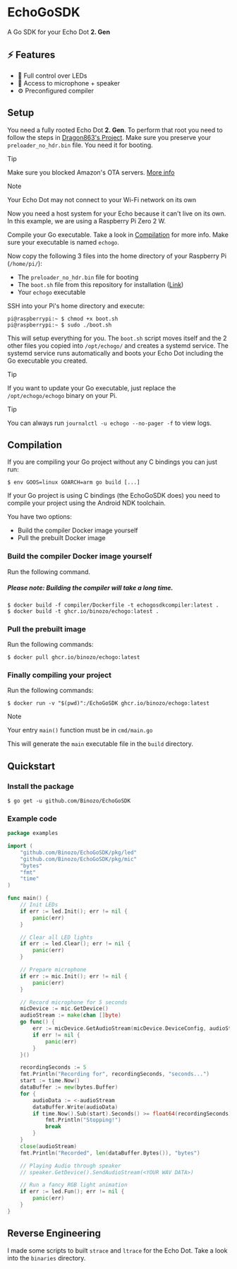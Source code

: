 # EchoGoSDK
A Go SDK for your Echo Dot **2. Gen**

## ⚡ Features
- 🚥 Full control over LEDs
- 🎤 Access to microphone + speaker
- ⚙️ Preconfigured compiler

## Setup
You need a fully rooted Echo Dot **2. Gen**. To perform that root you need to follow the steps in [Dragon863's Project](https://github.com/Dragon863/EchoCLI).
Make sure you preserve your `preloader_no_hdr.bin` file. You need it for booting.

> [!TIP]
> Make sure you blocked Amazon's OTA servers. [More info](https://github.com/Dragon863/EchoCLI#notice)

> [!NOTE]
> Your Echo Dot may not connect to your Wi-Fi network on its own

Now you need a host system for your Echo because it can't live on its own.
In this example, we are using a Raspberry Pi Zero 2 W.

Compile your Go executable. Take a look in [Compilation](README.md#Compilation) for more info.
Make sure your executable is named `echogo`.

Now copy the following 3 files into the home directory of your Raspberry Pi (`/home/pi/`):
- The `preloader_no_hdr.bin` file for booting
- The `boot.sh` file from this repository for installation ([Link](https://github.com/Binozo/EchoGoSDK/raw/master/boot.sh))
- Your `echogo` executable

SSH into your Pi's home directory and execute:
```shell
pi@raspberrypi:~ $ chmod +x boot.sh
pi@raspberrypi:~ $ sudo ./boot.sh
```

This will setup everything for you. The `boot.sh` script moves itself and the 2 other files you copied into `/opt/echogo/` and creates a systemd service.
The systemd service runs automatically and boots your Echo Dot including the Go executable you created.

> [!TIP]
> If you want to update your Go executable, just replace the `/opt/echogo/echogo` binary on your Pi.
 
> [!TIP]
> You can always run `journalctl -u echogo --no-pager -f` to view logs.


## Compilation
If you are compiling your Go project without any C bindings you can just run:
```shell
$ env GOOS=linux GOARCH=arm go build [...]
```


If your Go project is using C bindings (the EchoGoSDK does) you need to compile your project using the Android NDK toolchain.

You have two options:
- Build the compiler Docker image yourself
- Pull the prebuilt Docker image

### Build the compiler Docker image yourself
Run the following command.

##### Please note: Building the compiler will take a _long_ time.
```shell
$ docker build -f compiler/Dockerfile -t echogosdkcompiler:latest .
$ docker build -t ghcr.io/binozo/echogo:latest .
```

### Pull the prebuilt image
Run the following commands:
```shell
$ docker pull ghcr.io/binozo/echogo:latest
```

### Finally compiling your project
Run the following commands:
```shell
$ docker run -v "$(pwd)":/EchoGoSDK ghcr.io/binozo/echogo:latest
```
> [!NOTE]
> Your entry `main()` function must be in `cmd/main.go`


This will generate the `main` executable file in the `build` directory.

## Quickstart
### Install the package
```shell
$ go get -u github.com/Binozo/EchoGoSDK
```

### Example code
```go
package examples

import (
	"github.com/Binozo/EchoGoSDK/pkg/led"
	"github.com/Binozo/EchoGoSDK/pkg/mic"
	"bytes"
	"fmt"
	"time"
)

func main() {
	// Init LEDs
	if err := led.Init(); err != nil {
		panic(err)
	}

	// Clear all LED lights
	if err := led.Clear(); err != nil {
		panic(err)
	}

	// Prepare microphone
	if err := mic.Init(); err != nil {
		panic(err)
	}

	// Record microphone for 5 seconds
	micDevice := mic.GetDevice()
	audioStream := make(chan []byte)
	go func() {
		err := micDevice.GetAudioStream(micDevice.DeviceConfig, audioStream)
		if err != nil {
			panic(err)
		}
	}()

	recordingSeconds := 5
	fmt.Println("Recording for", recordingSeconds, "seconds...")
	start := time.Now()
	dataBuffer := new(bytes.Buffer)
	for {
		audioData := <-audioStream
		dataBuffer.Write(audioData)
		if time.Now().Sub(start).Seconds() >= float64(recordingSeconds) {
			fmt.Println("Stopping!")
			break
		}
	}
	close(audioStream)
	fmt.Println("Recorded", len(dataBuffer.Bytes()), "bytes")

	// Playing Audio through speaker
	// speaker.GetDevice().SendAudioStream(<YOUR WAV DATA>)

	// Run a fancy RGB light animation
	if err := led.Fun(); err != nil {
		panic(err)
	}
}
```

## Reverse Engineering
I made some scripts to built `strace` and `ltrace` for the Echo Dot.
Take a look into the `binaries` directory.